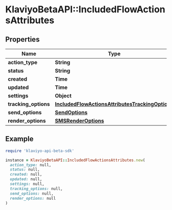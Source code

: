 # KlaviyoBetaAPI::IncludedFlowActionsAttributes

## Properties

| Name | Type | Description | Notes |
| ---- | ---- | ----------- | ----- |
| **action_type** | **String** |  | [optional] |
| **status** | **String** |  | [optional] |
| **created** | **Time** |  | [optional] |
| **updated** | **Time** |  | [optional] |
| **settings** | **Object** |  | [optional] |
| **tracking_options** | [**IncludedFlowActionsAttributesTrackingOptions**](IncludedFlowActionsAttributesTrackingOptions.md) |  | [optional] |
| **send_options** | [**SendOptions**](SendOptions.md) |  | [optional] |
| **render_options** | [**SMSRenderOptions**](SMSRenderOptions.md) |  | [optional] |

## Example

```ruby
require 'klaviyo-api-beta-sdk'

instance = KlaviyoBetaAPI::IncludedFlowActionsAttributes.new(
  action_type: null,
  status: null,
  created: null,
  updated: null,
  settings: null,
  tracking_options: null,
  send_options: null,
  render_options: null
)
```

